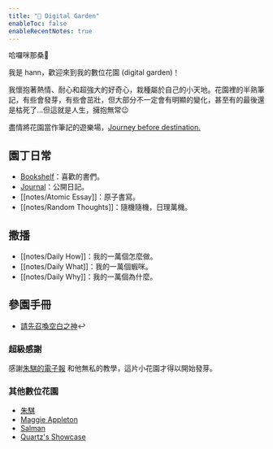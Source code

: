 ```yaml
---
title: "🌵 Digital Garden"
enableToc: false
enableRecentNotes: true
---
```


哈囉咪那桑👋

我是 hann，歡迎來到我的數位花園 (digital garden)！

我懷抱著熱情、耐心和超強大的好奇心，栽種屬於自己的小天地。花園裡的半熟筆記，有些會發芽，有些會茁壯，但大部分不一定會有明顯的變化，甚至有的最後還是枯死了...但這就是人生，擁抱無常😉

盡情將花園當作筆記的遊樂場，[Journey before destination.](https://aliabdaal.com/journey-before-destination/)


## 園丁日常

- [Bookshelf](notes/Bookshelf.md)：喜歡的書們。
- [Journal](notes/Journal.md)：公開日記。
- [[notes/Atomic Essay]]：原子書寫。
- [[notes/Random Thoughts]]：隨機隨機，日理萬機。

## 撒播

- [[notes/Daily How]]：我的一萬個怎麼做。
- [[notes/Daily What]]：我的一萬個蝦咪。
- [[notes/Daily Why]]：我的一萬個為什麼。

## 參園手冊

- [請先召喚空白之神](https://chrome.google.com/webstore/detail/%E7%82%BA%E4%BB%80%E9%BA%BC%E4%BD%A0%E5%80%91%E5%B0%B1%E6%98%AF%E4%B8%8D%E8%83%BD%E5%8A%A0%E5%80%8B%E7%A9%BA%E6%A0%BC%E5%91%A2%EF%BC%9F/paphcfdffjnbcgkokihcdjliihicmbpd)↩︎


### 超級感謝

感謝[朱騏的電子報](https://henrychu.substack.com/p/no94-7) 和他無私的教學，這片小花園才得以開始發芽。


### 其他數位花園

- [朱騏](https://chichu.me/)
- [Maggie Appleton](https://maggieappleton.com/garden)
- [Salman](https://salman.io/notes/digital-gardens/)
- [Quartz's Showcase](https://quartz.jzhao.xyz/notes/showcase/)
